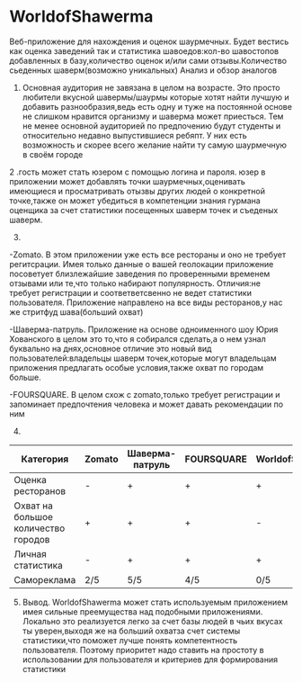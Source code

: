 # WorldofShawerma
Веб-приложение для нахождения и оценок шаурмечных. 
Будет вестись как оценка заведений так и статистика шавоедов:кол-во шавостопов добавленных в базу,количество оценок и/или сами отзывы.Количество сьеденных шаверм(возможно  уникальных)
Анализ и обзор аналогов

1. Основная аудитория не завязана в целом на возрасте. Это просто любители вкусной шавермы/шаурмы которые хотят найти лучшую и добавить разнообразия,ведь есть одну и туже на постоянной основе не слишком нравится организму и шаверма может приесться. Тем не менее основной аудиторией по предпочению будут студенты и относительно недавно выпустившиеся ребяпт. У них есть возможность и скорее всего желание найти ту самую шаурмечную в своём городе

2 .гость может стать юзером с помощью логина и пароля.
юзер в приложении может добавлять точки шаурмечных,оценивать имеющиеся и просматривать отызвы других людей о конкретной точке,также он может убедиться в компетенции знания гурмана оценщика за счет статистики посещенных шаверм точек и съеденых шаверм.

3.

-Zomato. В этом приложении уже есть все рестораны и оно не требует регитсрации. Имея только данные о вашей геолокации приложение посоветует близлежайшие заведения по проверенными временем отзывами или те,что только набирают популярность. Отличия:не требует регистрации и соответветсвенно не ведет статистики пользователя. Приложение направлено на все виды ресторанов,у нас же стритфуд шава(больший охват)

-Шаверма-патруль. Приложение на основе одноименного шоу Юрия Хованского в целом это то,что я собирался сделать,а о нем узнал буквально на днях,основное отличие это новый вид пользователей:владельцы шаверм точек,которые могут владельцам приложения предлагать особые условия,также охват по городам больше.

-FOURSQUARE. В целом схож с zomato,только требует регистрации и запоминает предпочтения человека и может давать рекомендации по ним

4.

Категория|Zomato|Шаверма-патруль|FOURSQUARE|WorldofShawerma
---|---|---|---|---
Оценка ресторанов|-|+|+|+
Охват на большое количество городов|+|+|+|-
Личная статистика|-|+|+|+
Самореклама|2/5|5/5|4/5|0/5

5. Вывод. WorldofShawerma может стать используемым приложением имея сильные преемущества над подобными приложениями. Локально это реализуется легко за счет базы людей в чьих вкусах ты уверен,выходя же на больший охватза счет системы статистики,что поможет лучше понять компетентность пользователя. Поэтому приоритет надо ставить на простоту в использовании для пользователя и критериев для формирования статистики

